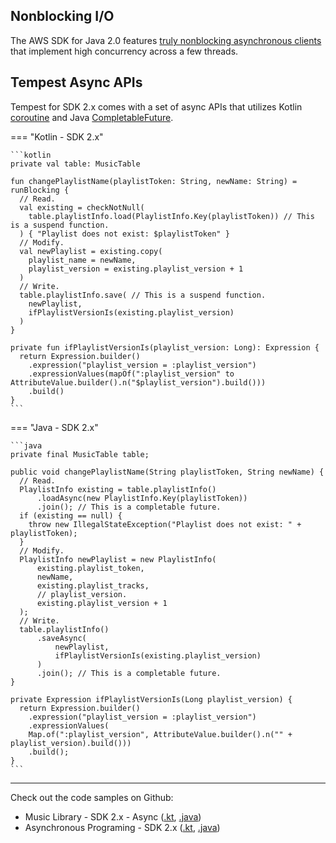 ## Nonblocking I/O
The AWS SDK for Java 2.0 features [truly nonblocking asynchronous clients](https://docs.aws.amazon.com/sdk-for-java/latest/developer-guide/asynchronous.html) that implement high 
concurrency across a few threads.

## Tempest Async APIs
Tempest for SDK 2.x comes with a set of async APIs that utilizes Kotlin [coroutine](https://kotlinlang.org/docs/coroutines-overview.html) and Java [CompletableFuture](https://docs.oracle.com/javase/8/docs/api/java/util/concurrent/CompletableFuture.html).

=== "Kotlin - SDK 2.x"

    ```kotlin
    private val table: MusicTable
  
    fun changePlaylistName(playlistToken: String, newName: String) = runBlocking {
      // Read.
      val existing = checkNotNull(
        table.playlistInfo.load(PlaylistInfo.Key(playlistToken)) // This is a suspend function.
      ) { "Playlist does not exist: $playlistToken" }
      // Modify.
      val newPlaylist = existing.copy(
        playlist_name = newName,
        playlist_version = existing.playlist_version + 1
      )
      // Write.
      table.playlistInfo.save( // This is a suspend function.
        newPlaylist,
        ifPlaylistVersionIs(existing.playlist_version)
      )
    }
  
    private fun ifPlaylistVersionIs(playlist_version: Long): Expression {
      return Expression.builder()
        .expression("playlist_version = :playlist_version")
        .expressionValues(mapOf(":playlist_version" to AttributeValue.builder().n("$playlist_version").build()))
        .build()
    }
    ```

=== "Java - SDK 2.x"

    ```java
    private final MusicTable table;
    
    public void changePlaylistName(String playlistToken, String newName) {
      // Read.
      PlaylistInfo existing = table.playlistInfo()
          .loadAsync(new PlaylistInfo.Key(playlistToken))
          .join(); // This is a completable future.
      if (existing == null) {
        throw new IllegalStateException("Playlist does not exist: " + playlistToken);
      }
      // Modify.
      PlaylistInfo newPlaylist = new PlaylistInfo(
          existing.playlist_token,
          newName,
          existing.playlist_tracks,
          // playlist_version.
          existing.playlist_version + 1
      );
      // Write.
      table.playlistInfo()
          .saveAsync(
              newPlaylist,
              ifPlaylistVersionIs(existing.playlist_version)
          )
          .join(); // This is a completable future.
    }

    private Expression ifPlaylistVersionIs(Long playlist_version) {
      return Expression.builder()
        .expression("playlist_version = :playlist_version")
        .expressionValues(
        Map.of(":playlist_version", AttributeValue.builder().n("" + playlist_version).build()))
        .build();
    }
    ```

---

Check out the code samples on Github:

* Music Library - SDK 2.x - Async ([.kt](https://github.com/cashapp/tempest/tree/master/samples/musiclibrary2/src/main/kotlin/app/cash/tempest2/musiclibrary/async), [.java](https://github.com/cashapp/tempest/tree/master/samples/musiclibrary2/src/main/java/app/cash/tempest2/musiclibrary/java/async))
* Asynchronous Programing - SDK 2.x ([.kt](https://github.com/cashapp/tempest/blob/master/samples/guides2/src/main/kotlin/app/cash/tempest2/guides/AsynchronousProgramming.kt), [.java](https://github.com/cashapp/tempest/blob/master/samples/guides2/src/main/java/app/cash/tempest2/guides/java/AsynchronousProgramming.java))
 
